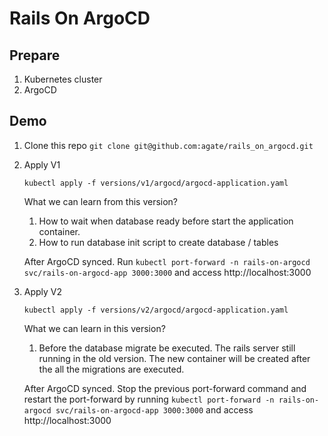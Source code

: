 # Rails On ArgoCD

## Prepare

1. Kubernetes cluster
2. ArgoCD

## Demo

1. Clone this repo
   `git clone git@github.com:agate/rails_on_argocd.git`

2. Apply V1

   `kubectl apply -f versions/v1/argocd/argocd-application.yaml`

   What we can learn from this version?

   1. How to wait when database ready before start the application container.
   2. How to run database init script to create database / tables

   After ArgoCD synced. Run `kubectl port-forward -n rails-on-argocd svc/rails-on-argocd-app 3000:3000` and access http://localhost:3000

3. Apply V2

   `kubectl apply -f versions/v2/argocd/argocd-application.yaml`

   What we can learn in this version?

   1. Before the database migrate be executed. The rails server still running in the old version. The new container will be created after the all the migrations are executed.

   After ArgoCD synced. Stop the previous port-forward command and restart the port-forward by running `kubectl port-forward -n rails-on-argocd svc/rails-on-argocd-app 3000:3000` and access http://localhost:3000
